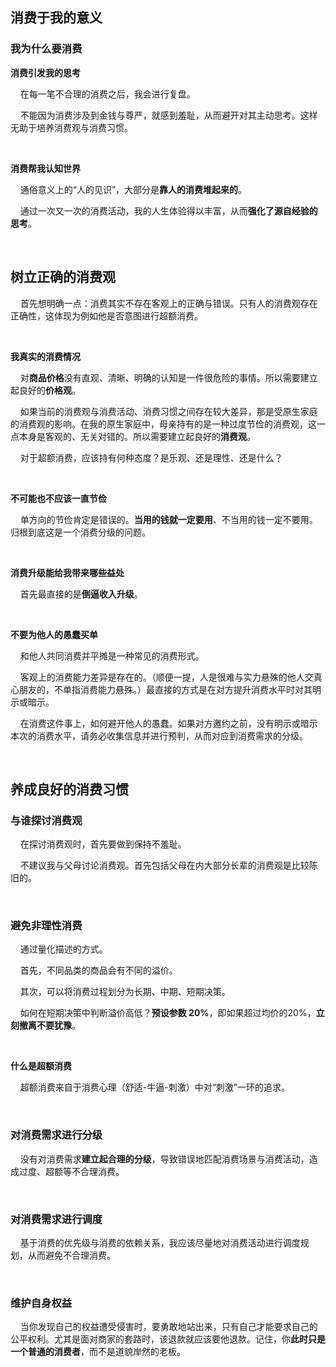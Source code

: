 ## 消费于我的意义

### 我为什么要消费

**消费引发我的思考**

    在每一笔不合理的消费之后，我会进行复盘。

    不能因为消费涉及到金钱与尊严，就感到羞耻，从而避开对其主动思考。这样无助于培养消费观与消费习惯。

    

**消费帮我认知世界**

    通俗意义上的“人的见识”，大部分是**靠人的消费堆起来的**。

    通过一次又一次的消费活动，我的人生体验得以丰富，从而**强化了源自经验的思考**。

    

## 树立正确的消费观

    首先想明确一点：消费其实不存在客观上的正确与错误。只有人的消费观存在正确性，这体现为例如他是否意图进行超额消费。

    

**我真实的消费情况**

    对**商品价格**没有直观、清晰、明确的认知是一件很危险的事情。所以需要建立起良好的**价格观**。

    如果当前的消费观与消费活动、消费习惯之间存在较大差异，那是受原生家庭的消费观的影响。在我的原生家庭中，母亲持有的是一种过度节俭的消费观，这一点本身是客观的、无关对错的。所以需要建立起良好的**消费观**。

    对于超额消费，应该持有何种态度？是乐观、还是理性、还是什么？

    

**不可能也不应该一直节俭**

    单方向的节俭肯定是错误的。**当用的钱就一定要用**、不当用的钱一定不要用。归根到底这是一个消费分级的问题。

    

**消费升级能给我带来哪些益处**

    首先最直接的是**倒逼收入升级**。

    

**不要为他人的愚蠢买单**

    和他人共同消费并平摊是一种常见的消费形式。

    客观上的消费能力差异是存在的。（顺便一提，人是很难与实力悬殊的他人交真心朋友的，不单指消费能力悬殊。）最直接的方式是在对方提升消费水平时对其明示或暗示。

    在消费这件事上，如何避开他人的愚蠢。如果对方邀约之前，没有明示或暗示本次的消费水平，请务必收集信息并进行预判，从而对应到消费需求的分级。

    

## 养成良好的消费习惯

### 与谁探讨消费观

    在探讨消费观时，首先要做到保持不羞耻。

    不建议我与父母讨论消费观。首先包括父母在内大部分长辈的消费观是比较陈旧的。

    

### 避免非理性消费

    通过量化描述的方式。

    ﻿首先，不同品类的商品会有不同的溢价。

    ﻿﻿其次，可以将消费过程划分为长期、中期、短期决策。

    如何在短期决策中判断溢价高低？**预设参数 20%**，即如果超过均价的20%，**立刻撤离不要犹豫**。

    

**什么是超额消费**

    超额消费来自于消费心理（舒适-牛逼-刺激）中对“刺激”一环的追求。

    

### 对消费需求进行分级

    没有对消费需求**建立起合理的分级**，导致错误地匹配消费场景与消费活动，造成过度、超额等不合理消费。

    

### 对消费需求进行调度

    基于消费的优先级与消费的依赖关系，我应该尽量地对消费活动进行调度规划，从而避免不合理消费。

    

### 维护自身权益

    当你发现自己的权益遭受侵害时，要勇敢地站出来，只有自己才能要求自己的公平权利。尤其是面对商家的套路时，该退款就应该要他退款。记住，你**此时只是一个普通的消费者**，而不是道貌岸然的老板。
